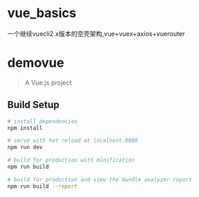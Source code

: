 # vue_basics
一个继续vuecli2.x版本的空壳架构,vue+vuex+axios+vuerouter
# demovue

> A Vue.js project

## Build Setup

``` bash
# install dependencies
npm install

# serve with hot reload at localhost:8080
npm run dev

# build for production with minification
npm run build

# build for production and view the bundle analyzer report
npm run build --report